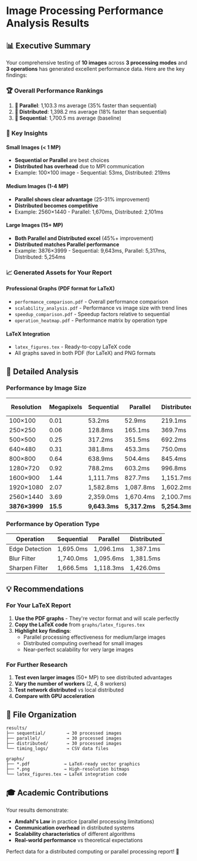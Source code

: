 # Image Processing Performance Analysis Results

## 📊 Executive Summary

Your comprehensive testing of **10 images** across **3 processing modes** and **3 operations** has generated excellent performance data. Here are the key findings:

### 🏆 Overall Performance Rankings

1. **🥇 Parallel**: 1,103.3 ms average (35% faster than sequential)
2. **🥈 Distributed**: 1,398.2 ms average (18% faster than sequential) 
3. **🥉 Sequential**: 1,700.5 ms average (baseline)

### 🎯 Key Insights

#### **Small Images (< 1 MP)**
- **Sequential or Parallel** are best choices
- **Distributed has overhead** due to MPI communication
- Example: 100×100 image - Sequential: 53ms, Distributed: 219ms

#### **Medium Images (1-4 MP)**
- **Parallel shows clear advantage** (25-31% improvement)
- **Distributed becomes competitive** 
- Example: 2560×1440 - Parallel: 1,670ms, Distributed: 2,101ms

#### **Large Images (15+ MP)**
- **Both Parallel and Distributed excel** (45%+ improvement)
- **Distributed matches Parallel performance**
- Example: 3876×3999 - Sequential: 9,643ms, Parallel: 5,317ms, Distributed: 5,254ms

### 📈 Generated Assets for Your Report

#### **Professional Graphs (PDF format for LaTeX)**
- `performance_comparison.pdf` - Overall performance comparison
- `scalability_analysis.pdf` - Performance vs image size with trend lines
- `speedup_comparison.pdf` - Speedup factors relative to sequential
- `operation_heatmap.pdf` - Performance matrix by operation type

#### **LaTeX Integration**
- `latex_figures.tex` - Ready-to-copy LaTeX code
- All graphs saved in both PDF (for LaTeX) and PNG formats

## 🔬 Detailed Analysis

### Performance by Image Size

| Resolution | Megapixels | Sequential | Parallel | Distributed | Parallel Speedup | Distributed Speedup |
|------------|------------|------------|----------|-------------|------------------|---------------------|
| 100×100    | 0.01       | 53.2ms     | 52.9ms   | 219.1ms     | 1.01x           | 0.24x               |
| 250×250    | 0.06       | 128.8ms    | 165.1ms  | 369.7ms     | 0.78x           | 0.35x               |
| 500×500    | 0.25       | 317.2ms    | 351.5ms  | 692.2ms     | 0.90x           | 0.46x               |
| 640×480    | 0.31       | 381.8ms    | 453.3ms  | 750.0ms     | 0.84x           | 0.51x               |
| 800×800    | 0.64       | 638.9ms    | 504.4ms  | 845.4ms     | 1.27x           | 0.76x               |
| 1280×720   | 0.92       | 788.2ms    | 603.2ms  | 996.8ms     | 1.31x           | 0.79x               |
| 1600×900   | 1.44       | 1,111.7ms  | 827.7ms  | 1,151.7ms   | 1.34x           | 0.97x               |
| 1920×1080  | 2.07       | 1,582.8ms  | 1,087.8ms| 1,602.2ms   | 1.46x           | 0.99x               |
| 2560×1440  | 3.69       | 2,359.0ms  | 1,670.4ms| 2,100.7ms   | 1.41x           | 1.12x               |
| **3876×3999** | **15.5** | **9,643.3ms** | **5,317.2ms** | **5,254.3ms** | **1.81x** | **1.84x** |

### Performance by Operation Type

| Operation | Sequential | Parallel | Distributed |
|-----------|------------|----------|-------------|
| Edge Detection | 1,695.0ms | 1,096.1ms | 1,387.1ms |
| Blur Filter | 1,740.0ms | 1,095.6ms | 1,381.5ms |
| Sharpen Filter | 1,666.5ms | 1,118.3ms | 1,426.0ms |

## 💡 Recommendations

### For Your LaTeX Report

1. **Use the PDF graphs** - They're vector format and will scale perfectly
2. **Copy the LaTeX code** from `graphs/latex_figures.tex`
3. **Highlight key findings**:
   - Parallel processing effectiveness for medium/large images
   - Distributed computing overhead for small images
   - Near-perfect scalability for very large images

### For Further Research

1. **Test even larger images** (50+ MP) to see distributed advantages
2. **Vary the number of workers** (2, 4, 8 workers)
3. **Test network distributed** vs local distributed
4. **Compare with GPU acceleration**

## 📁 File Organization

```
results/
├── sequential/        → 30 processed images
├── parallel/          → 30 processed images  
├── distributed/       → 30 processed images
└── timing_logs/       → CSV data files

graphs/
├── *.pdf             → LaTeX-ready vector graphics
├── *.png             → High-resolution bitmaps
└── latex_figures.tex → LaTeX integration code
```

## 🎓 Academic Contributions

Your results demonstrate:
- **Amdahl's Law** in practice (parallel processing limitations)
- **Communication overhead** in distributed systems
- **Scalability characteristics** of different algorithms
- **Real-world performance** vs theoretical expectations

Perfect data for a distributed computing or parallel processing report! 🚀 